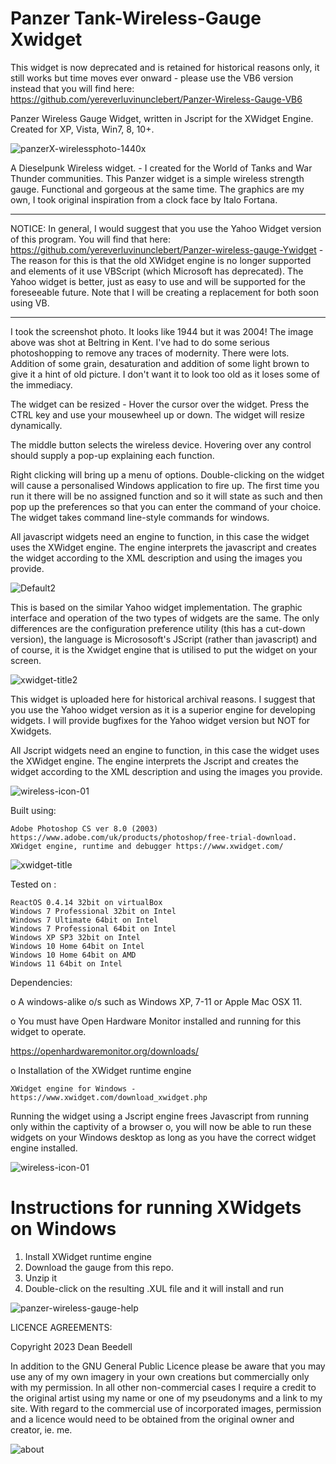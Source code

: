 # Panzer Tank-Wireless-Gauge Xwidget

This widget is now deprecated and is retained for historical reasons only, it still works but time moves ever onward - please use the VB6 version instead that you will find here: https://github.com/yereverluvinunclebert/Panzer-Wireless-Gauge-VB6

Panzer Wireless Gauge Widget, written in Jscript for the XWidget Engine. Created for XP, Vista, Win7, 8, 10+.

![panzerX-wirelessphoto-1440x](https://github.com/yereverluvinunclebert/Panzer-Tank-Wireless-Gauge-Xwidget/assets/2788342/4c7d69b3-e632-48ac-b541-356ddd9a491f)

A Dieselpunk Wireless widget. - I created for the World of Tanks and War Thunder communities. This Panzer widget is a simple wireless strength gauge. Functional and gorgeous at the same time. The graphics are my own, I took original inspiration from a clock face by Italo Fortana. 

**************************************************************************************
NOTICE: In general, I would suggest that you use the Yahoo Widget version of this program. You will find that here: https://github.com/yereverluvinunclebert/Panzer-wireless-gauge-Ywidget - The reason for this is that the old XWidget engine is no longer supported and elements of it use VBScript (which Microsoft has deprecated). The Yahoo widget is better, just as easy to use and will be supported for the foreseeable future. Note that I will be creating a replacement for both soon using VB.
**************************************************************************************

I took the screenshot photo. It looks like 1944 but it was 2004! The image above 
was shot at Beltring in Kent. I've had to do some serious photoshopping to 
remove any traces of modernity. There were lots. Addition of some grain, 
desaturation and addition of some light brown to give it a hint of old picture. 
I don't want it to look too old as it loses some of the immediacy.

The widget can be resized - Hover the cursor over the widget. Press the CTRL key 
and use your mousewheel up or down. The widget will resize dynamically.

The middle button selects the wireless device. Hovering over any control should supply a pop-up explaining each function.

Right clicking will bring up a menu of options. Double-clicking on the widget will cause a personalised Windows application to fire up. The first time you run it there will be no assigned function and so it will state as such and then pop up the preferences so that you can enter the command of your choice. The widget takes command line-style commands for windows.

All javascript widgets need an engine to function, in this case the widget uses the XWidget engine. The engine interprets the javascript and creates the widget according to the XML description and using the images you provide.

![Default2](https://github.com/yereverluvinunclebert/Panzer-wireless-gauge-Ywidget/assets/2788342/78d85020-a542-415f-9c9f-264aff9d86f9)

This is based on the similar Yahoo widget implementation. The graphic interface and operation of the two types of widgets are the same. The only differences are the configuration preference utility (this has a cut-down 
version), the language is Micrososoft's JScript (rather than javascript) and of course, it is the Xwidget engine that is utilised to put the widget on your screen.

![xwidget-title2](https://github.com/yereverluvinunclebert/Panzer-Tank-CPU-Gauge-Xwidget/assets/2788342/a9d58973-347f-4f93-ba1f-4b538f743515)

This widget is uploaded here for historical archival reasons. I suggest that you 
use the Yahoo widget version as it is a superior engine for developing widgets. 
I will provide bugfixes for the Yahoo widget version but NOT for Xwidgets.

All Jscript widgets need an engine to function, in this case the widget uses 
the XWidget engine. The engine interprets the Jscript and creates the widget 
according to the XML description and using the images you provide. 

![wireless-icon-01](https://github.com/yereverluvinunclebert/Panzer-wireless-gauge-Ywidget/assets/2788342/63238f42-1723-42de-a8bf-3b2a410b5c74)

Built using: 

	Adobe Photoshop CS ver 8.0 (2003)  https://www.adobe.com/uk/products/photoshop/free-trial-download.   
	XWidget engine, runtime and debugger https://www.xwidget.com/   

 ![xwidget-title](https://github.com/yereverluvinunclebert/Panzer-Tank-CPU-Gauge-Xwidget/assets/2788342/07e8d5dc-cd50-47c6-9f1d-078bcc72389c)

Tested on :

	ReactOS 0.4.14 32bit on virtualBox    
	Windows 7 Professional 32bit on Intel    
	Windows 7 Ultimate 64bit on Intel    
	Windows 7 Professional 64bit on Intel    
	Windows XP SP3 32bit on Intel    
	Windows 10 Home 64bit on Intel    
	Windows 10 Home 64bit on AMD    
	Windows 11 64bit on Intel  
	
Dependencies:

o A windows-alike o/s such as Windows XP, 7-11 or Apple Mac OSX 11.   

o You must have Open Hardware Monitor installed and running for this widget to 
operate. 
   
  https://openhardwaremonitor.org/downloads/   	

o Installation of the XWidget runtime engine  

	XWidget engine for Windows - https://www.xwidget.com/download_xwidget.php

Running the widget using a Jscript engine frees Javascript from running only 
within the captivity of a browser o, you will now be able to run these widgets on 
your Windows desktop as long as you have the correct widget engine installed.

![wireless-icon-01](https://github.com/yereverluvinunclebert/Panzer-wireless-gauge-Ywidget/assets/2788342/1c2d9a7a-0215-4db9-b380-27fb394ee6d4)

Instructions for running XWidgets on Windows
=================================================

1. Install XWidget runtime engine
2. Download the gauge from this repo.
3. Unzip it
4. Double-click on the resulting .XUL file and it will install and run

 ![panzer-wireless-gauge-help](https://github.com/yereverluvinunclebert/Panzer-wireless-gauge-Ywidget/assets/2788342/a52da218-3151-4ae5-b3a7-d0aa768eb45f)

LICENCE AGREEMENTS:

Copyright 2023 Dean Beedell

In addition to the GNU General Public Licence please be aware that you may use
any of my own imagery in your own creations but commercially only with my
permission. In all other non-commercial cases I require a credit to the
original artist using my name or one of my pseudonyms and a link to my site.
With regard to the commercial use of incorporated images, permission and a
licence would need to be obtained from the original owner and creator, ie. me.

![about](https://github.com/yereverluvinunclebert/Panzer-wireless-gauge-Ywidget/assets/2788342/1e39148e-22bc-43e5-8513-79581b478f23)


 
